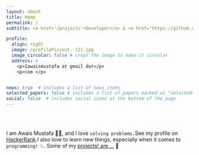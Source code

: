 ```yaml
---
layout: about
title: Home
permalink: /
subtitle: <a href='/projects'>Developer</a> & <a href="https://github.com/awwais">Open Source Enthusiast..👨‍🔬</a>

profile:
  align: right
  image: /profilePic/out. (2).jpg
  image_circular: false # crops the image to make it circular
  address: >
    <p>Iawaismustafa at gmail dot</p>
    <p>com </p>


news: true  # includes a list of news items
selected_papers: false # includes a list of papers marked as "selected={true}"
social: false  # includes social icons at the bottom of the page
---
```

<br>
<br>

I am Awais Mustafa 👨‍💻, and I love `solving problems.`See my profile on <a href="https://hackerrank.com/awais19">HackerRank</a>.I also love to learn new things, especially when it comes to `programming!` 💥. Some of my [projects! are ...](/projects) 🤴



<!-- You can put a picture in, too. The code is already in, just name your picture `prof_pic.jpg` and put it in the `img/` folder.

Put your address / P.O. box / other info right below your picture. You can also disable any these elements by editing `profile` property of the YAML header of your `_pages/about.md`. Edit `_bibliography/papers.bib` and Jekyll will render your [publications page](/al-folio/publications/) automatically.

Link to your social media connections, too. This theme is set up to use [Font Awesome icons](http://fortawesome.github.io/Font-Awesome/) and [Academicons](https://jpswalsh.github.io/academicons/), like the ones below. Add your Facebook, Twitter, LinkedIn, Google Scholar, or just disable all of them.
 -->
